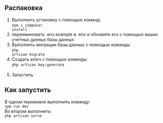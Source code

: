 
## Распаковка
1. Выполнить установку с помощью команд:<br>
    <code>npm i
    composer install
    </code>
2. переиминовать .env.example в .env и обновите его с помощью ваших учетных данных базы данных<br>
3. Выполнить миграции базы данных с помощью команды<br>
    <code>php artisan migrate</code><br>
4. Создать ключ с помощью команды:<br>
    <code>php artisan key:generate </code><br>
5. Запустить

## Как запустить
В одном терминале выполнить команду:<br>
<code>npm run dev</code><br>
Во втором выполнить:<br>
<code>php artisan serve</code><br>

